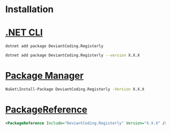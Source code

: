 # Installation

# [.NET CLI](#tab/dotnet)
```bash
dotnet add package DeviantCoding.Registerly
```

```bash
dotnet add package DeviantCoding.Registerly --version X.X.X
```

# [Package Manager](#tab/package-manager)
```bash
NuGet\Install-Package DeviantCoding.Registerly -Version X.X.X
```

# [PackageReference](#tab/package-reference)
```xml
<PackageReference Include="DeviantCoding.Registerly" Version="X.X.X" />
```
